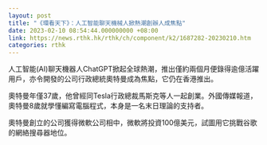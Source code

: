 ```yaml
---
layout: post
title: "《環看天下》：人工智能聊天機械人掀熱潮創辦人成焦點"
date: 2023-02-10 08:54:44.000000000 +08:00
link: https://news.rthk.hk/rthk/ch/component/k2/1687282-20230210.htm
categories: rthk
---
```


人工智能(AI)聊天機器人ChatGPT掀起全球熱潮，推出僅約兩個月便錄得逾億活躍用戶，亦令開發的公司行政總統奧特曼成為焦點，它仍在香港推出。

奧特曼年僅37歲，他曾經同Tesla行政總裁馬斯克等人一起創業。外國傳媒報道，奧特曼8歲就學懂編寫電腦程式，本身是一名末日理論的支持者。

奧特曼創立的公司獲得微軟公司相中，微軟將投資100億美元，試圖用它挑戰谷歌的網絡搜尋器地位。
